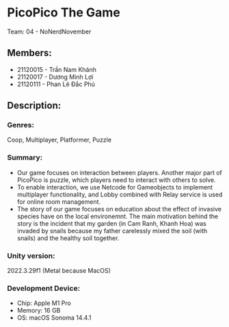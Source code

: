 # PicoPico The Game
Team: 04 - NoNerdNovember

## Members:
  - 21120015 - Trần Nam Khánh
  - 21120017 - Dương Minh Lợi
  - 21120111 - Phan Lê Đắc Phú

## Description:

### Genres: 
Coop, Multiplayer, Platformer, Puzzle
  
### Summary: 
  - Our game focuses on interaction between players. Another major part of PicoPico is puzzle, which players need to interact with others to solve.
  - To enable interaction, we use Netcode for Gameobjects to implement multiplayer functionality, and Lobby combined with Relay service is used for online room management.
  - The story of our game focuses on education about the effect of invasive species have on the local environemnt. The main motivation behind the story is the incident that my garden (in Cam Ranh, Khanh Hoa) was invaded by snails because my father carelessly mixed the soil (with snails) and the healthy soil together.

### Unity version: 
2022.3.29f1 <Metal> (Metal because MacOS)

### Development Device:
  - Chip: Apple M1 Pro
  - Memory: 16 GB
  - OS: macOS Sonoma 14.4.1
